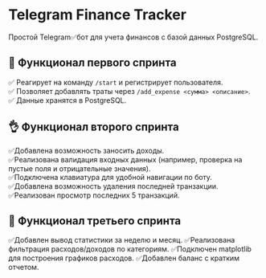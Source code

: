 # Telegram Finance Tracker  
Простой Telegram✅бот для учета финансов с базой данных PostgreSQL.  

## 🚀 Функционал первого спринта  
✅ Реагирует на команду `/start` и регистрирует пользователя.  
✅ Позволяет добавлять траты через `/add_expense <сумма> <описание>`.  
✅ Данные хранятся в PostgreSQL.

## 👌 Функционал второго спринта  
✅Добавлена возможность заносить доходы.  
✅Реализована валидация входных данных (например, проверка на пустые поля и отрицательные значения).  
✅Подключена клавиатура для удобной навигации по боту.  
✅Добавлена возможность удаления последней транзакции.  
✅Реализован просмотр последних 5 транзакций. 

## 📌 Функционал третьего спринта
✅Добавлен вывод статистики за неделю и месяц.
✅Реализована фильтрация расходов/доходов по категориям. 
✅Подключен matplotlib для построения графиков расходов. 
✅Добавлен баланс с кратким отчетом.
